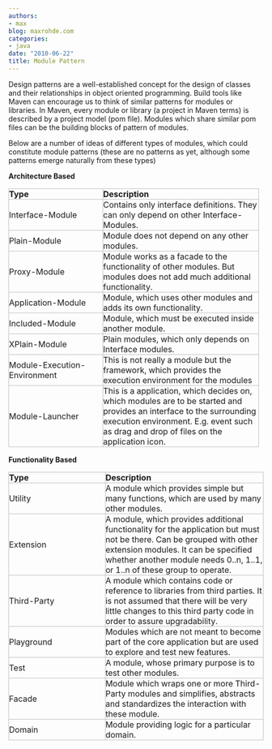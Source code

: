 ```yaml
---
authors:
- max
blog: maxrohde.com
categories:
- java
date: "2010-06-22"
title: Module Pattern
---
```


Design patterns are a well-established concept for the design of classes and their relationships in object oriented programming. Build tools like Maven can encourage us to think of similar patterns for modules or libraries. In Maven, every module or library (a project in Maven terms) is described by a project model (pom file). Modules which share similar pom files can be the building blocks of pattern of modules.

Below are a number of ideas of different types of modules, which could constitute module patterns (these are no patterns as yet, although some patterns emerge naturally from these types)

**Architecture Based**

<table style="empty-cells:show;border-collapse:collapse;"><tbody><tr><td style="width:185px;border:1px solid rgb(191,191,191);margin:0;padding:0;"><strong>Type</strong></td><td style="width:307px;border:1px solid rgb(191,191,191);margin:0;padding:0;"><strong>Description</strong></td></tr><tr><td style="width:185px;border:1px solid rgb(191,191,191);margin:0;padding:0;">Interface-Module</td><td style="width:307px;border:1px solid rgb(191,191,191);margin:0;padding:0;">Contains only interface definitions. They can only depend on other Interface-Modules.</td></tr><tr><td style="width:185px;border:1px solid rgb(191,191,191);margin:0;padding:0;">Plain-Module</td><td style="width:307px;border:1px solid rgb(191,191,191);margin:0;padding:0;">Module does not depend on any other modules.</td></tr><tr><td style="width:185px;border:1px solid rgb(191,191,191);margin:0;padding:0;">Proxy-Module</td><td style="width:307px;border:1px solid rgb(191,191,191);margin:0;padding:0;">Module works as a facade to the functionality of other modules. But modules does not add much additional functionality.</td></tr><tr><td style="width:185px;border:1px solid rgb(191,191,191);margin:0;padding:0;">Application-Module</td><td style="width:307px;border:1px solid rgb(191,191,191);margin:0;padding:0;">Module, which uses other modules and adds its own functionality.</td></tr><tr><td style="width:185px;border:1px solid rgb(191,191,191);margin:0;padding:0;">Included-Module</td><td style="width:307px;border:1px solid rgb(191,191,191);margin:0;padding:0;">Module, which must be executed inside another module.</td></tr><tr><td style="width:185px;border:1px solid rgb(191,191,191);margin:0;padding:0;">XPlain-Module</td><td style="vertical-align:top;width:307px;border:1px solid rgb(191,191,191);margin:0;padding:0;">Plain modules, which only depends on Interface modules.</td></tr><tr><td style="width:185px;border:1px solid rgb(191,191,191);margin:0;padding:0;">Module-Execution-Environment</td><td style="width:307px;border:1px solid rgb(191,191,191);margin:0;padding:0;">This is not really a module but the framework, which provides the execution environment for the modules</td></tr><tr><td style="width:185px;border:1px solid rgb(191,191,191);margin:0;padding:0;">Module-Launcher</td><td style="width:307px;border:1px solid rgb(191,191,191);margin:0;padding:0;">This is a application, which decides on, which modules are to be started and provides an interface to the surrounding execution environment. E.g. event such as drag and drop of files on the application icon.<div></div></td></tr></tbody></table>

**Functionality Based**

<table style="empty-cells:show;border-collapse:collapse;"><tbody><tr><td style="width:199px;border:1px solid rgb(191,191,191);margin:0;padding:0;"><strong>Type</strong></td><td style="width:330px;border:1px solid rgb(191,191,191);margin:0;padding:0;"><strong>Description</strong></td></tr><tr><td style="width:199px;border:1px solid rgb(191,191,191);margin:0;padding:0;">Utility</td><td style="width:330px;border:1px solid rgb(191,191,191);margin:0;padding:0;">A module which provides simple but many functions, which are used by many other modules.</td></tr><tr><td style="width:199px;border:1px solid rgb(191,191,191);margin:0;padding:0;">Extension</td><td style="width:330px;border:1px solid rgb(191,191,191);margin:0;padding:0;">A module, which provides additional functionality for the application but must not be there. Can be grouped with other extension modules. It can be specified whether another module needs 0..n, 1..1, or 1..n of these group to operate.</td></tr><tr><td style="width:199px;border:1px solid rgb(191,191,191);margin:0;padding:0;">Third-Party</td><td style="width:330px;border:1px solid rgb(191,191,191);margin:0;padding:0;">A module which contains code or reference to libraries from third parties. It is not assumed that there will be very little changes to this third party code in order to assure upgradability.</td></tr><tr><td style="width:199px;border:1px solid rgb(191,191,191);margin:0;padding:0;">Playground</td><td style="width:330px;border:1px solid rgb(191,191,191);margin:0;padding:0;">Modules which are not meant to become part of the core application but are used to explore and test new features.</td></tr><tr><td style="width:199px;border:1px solid rgb(191,191,191);margin:0;padding:0;">Test</td><td style="width:330px;border:1px solid rgb(191,191,191);margin:0;padding:0;">A module, whose primary purpose is to test other modules.</td></tr><tr><td style="width:199px;border:1px solid rgb(191,191,191);margin:0;padding:0;">Facade</td><td style="vertical-align:top;width:330px;border:1px solid rgb(191,191,191);margin:0;padding:0;">Module which wraps one or more Third-Party modules and simplifies, abstracts and standardizes the interaction with these module.</td></tr><tr><td style="width:199px;border:1px solid rgb(191,191,191);margin:0;padding:0;">Domain</td><td style="width:330px;border:1px solid rgb(191,191,191);margin:0;padding:0;">Module providing logic for a particular domain.<div></div></td></tr></tbody></table>